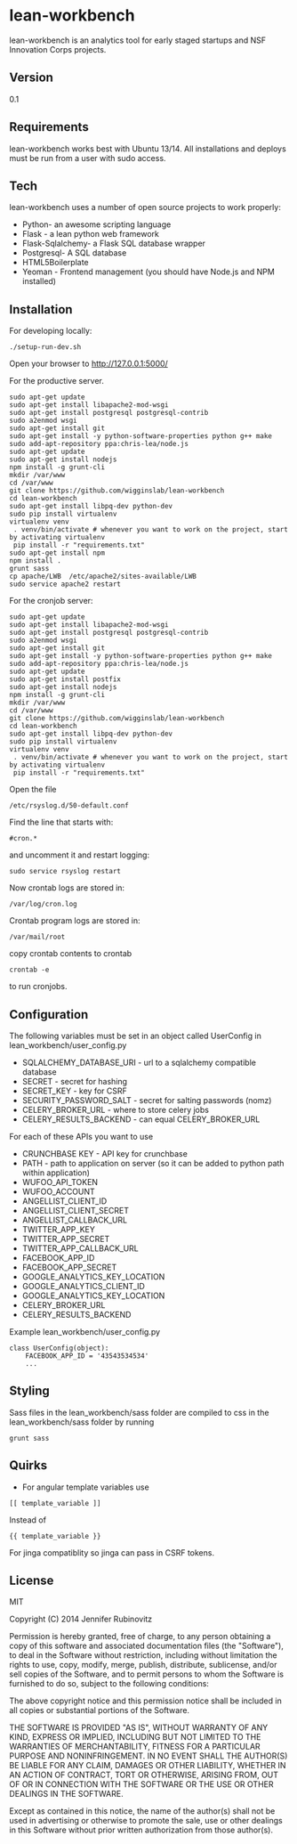lean-workbench
=========

lean-workbench is an analytics tool for early staged startups and NSF Innovation Corps projects.


Version
-

0.1

Requirements
------------

lean-workbench works best with Ubuntu 13/14. All installations and deploys must be run from a user with sudo access.

Tech
-----------

lean-workbench uses a number of open source projects to work properly:

* Python- an awesome scripting language
* Flask - a lean python web framework
* Flask-Sqlalchemy- a Flask SQL database wrapper
* Postgresql- A SQL database
* HTML5Boilerplate
* Yeoman - Frontend management (you should have Node.js and NPM installed)
 
Installation
--------------
For developing locally:
```
./setup-run-dev.sh 
```
Open your browser to http://127.0.0.1:5000/

For the productive server.

```
sudo apt-get update
sudo apt-get install libapache2-mod-wsgi
sudo apt-get install postgresql postgresql-contrib 
sudo a2enmod wsgi 
sudo apt-get install git
sudo apt-get install -y python-software-properties python g++ make
sudo add-apt-repository ppa:chris-lea/node.js
sudo apt-get update
sudo apt-get install nodejs
npm install -g grunt-cli
mkdir /var/www
cd /var/www
git clone https://github.com/wigginslab/lean-workbench
cd lean-workbench
sudo apt-get install libpq-dev python-dev
sudo pip install virtualenv
virtualenv venv
 . venv/bin/activate # whenever you want to work on the project, start by activating virtualenv
 pip install -r "requirements.txt"
sudo apt-get install npm
npm install .
grunt sass
cp apache/LWB  /etc/apache2/sites-available/LWB
sudo service apache2 restart 
```

For the cronjob server:
```
sudo apt-get update
sudo apt-get install libapache2-mod-wsgi
sudo apt-get install postgresql postgresql-contrib 
sudo a2enmod wsgi 
sudo apt-get install git
sudo apt-get install -y python-software-properties python g++ make
sudo add-apt-repository ppa:chris-lea/node.js
sudo apt-get update
sudo apt-get install postfix
sudo apt-get install nodejs
npm install -g grunt-cli
mkdir /var/www
cd /var/www
git clone https://github.com/wigginslab/lean-workbench
cd lean-workbench
sudo apt-get install libpq-dev python-dev
sudo pip install virtualenv
virtualenv venv
 . venv/bin/activate # whenever you want to work on the project, start by activating virtualenv
 pip install -r "requirements.txt"
```
Open the file
```
/etc/rsyslog.d/50-default.conf
```
Find the line that starts with:
```
#cron.*
```
and uncomment it and restart logging:
```
sudo service rsyslog restart
```
Now crontab logs are stored in:
```
/var/log/cron.log
```
Crontab program logs are stored in:
```
/var/mail/root
```


copy crontab contents to crontab 
```
crontab -e
```

to run cronjobs.


Configuration
--------------------
The following variables must be set in an object called UserConfig in lean_workbench/user_config.py

* SQLALCHEMY_DATABASE_URI - url to a sqlalchemy compatible database
* SECRET - secret for hashing
* SECRET_KEY - key for CSRF
* SECURITY_PASSWORD_SALT - secret for salting passwords (nomz)
* CELERY_BROKER_URL - where to store celery jobs
* CELERY_RESULTS_BACKEND - can equal CELERY_BROKER_URL

For each of these APIs you want to use

* CRUNCHBASE KEY - API key for crunchbase
* PATH - path to application on server (so it can be added to python path within application)
* WUFOO_API_TOKEN
* WUFOO_ACCOUNT
* ANGELLIST_CLIENT_ID
* ANGELLIST_CLIENT_SECRET
* ANGELLIST_CALLBACK_URL
* TWITTER_APP_KEY
* TWITTER_APP_SECRET
* TWITTER_APP_CALLBACK_URL
* FACEBOOK_APP_ID
* FACEBOOK_APP_SECRET
* GOOGLE_ANALYTICS_KEY_LOCATION
* GOOGLE_ANALYTICS_CLIENT_ID
* GOOGLE_ANALYTICS_KEY_LOCATION
* CELERY_BROKER_URL
* CELERY_RESULTS_BACKEND

Example lean_workbench/user_config.py
```
class UserConfig(object):
    FACEBOOK_APP_ID = '43543534534'
    ...
```

Styling
----
Sass files in the lean_workbench/sass folder are compiled to css in the lean_workbench/sass folder by running
```
grunt sass
```

Quirks
----
* For angular template variables use 
```
[[ template_variable ]]
```
Instead of 
```
{{ template_variable }}
```
For jinga compatiblity so jinga can pass in CSRF tokens.

License
-

MIT

Copyright (C) 2014 Jennifer Rubinovitz

Permission is hereby granted, free of charge, to any person obtaining a copy of this software and associated documentation files (the "Software"), to deal in the Software without restriction, including without limitation the rights to use, copy, modify, merge, publish, distribute, sublicense, and/or sell copies of the Software, and to permit persons to whom the Software is furnished to do so, subject to the following conditions:

The above copyright notice and this permission notice shall be included in all copies or substantial portions of the Software.

THE SOFTWARE IS PROVIDED "AS IS", WITHOUT WARRANTY OF ANY KIND, EXPRESS OR IMPLIED, INCLUDING BUT NOT LIMITED TO THE WARRANTIES OF MERCHANTABILITY, FITNESS FOR A PARTICULAR PURPOSE AND NONINFRINGEMENT. IN NO EVENT SHALL THE AUTHOR(S) BE LIABLE FOR ANY CLAIM, DAMAGES OR OTHER LIABILITY, WHETHER IN AN ACTION OF CONTRACT, TORT OR OTHERWISE, ARISING FROM, OUT OF OR IN CONNECTION WITH THE SOFTWARE OR THE USE OR OTHER DEALINGS IN THE SOFTWARE.

Except as contained in this notice, the name of the author(s) shall not be used in advertising or otherwise to promote the sale, use or other dealings in this Software without prior written authorization from those author(s).
